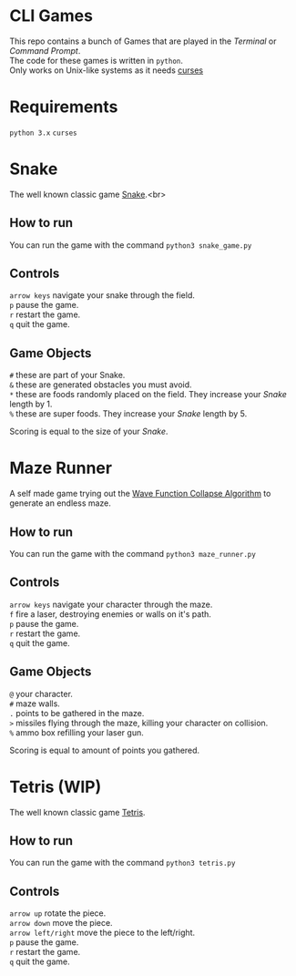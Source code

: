 # CLI Games
This repo contains a bunch of Games that are played in the *Terminal* or *Command Prompt*.<br>
The code for these games is written in `python`.<br>
Only works on Unix-like systems as it needs [curses](https://en.wikipedia.org/wiki/Curses_(programming_library))

# Requirements
`python 3.x`
`curses`

# Snake
The well known classic game [Snake](https://en.wikipedia.org/wiki/Snake_(video_game_genre)).<br>

## How to run
You can run the game with the command `python3 snake_game.py`

## Controls
`arrow keys` navigate your snake through the field.<br>
`p` pause the game.<br>
`r` restart the game.<br>
`q` quit the game.<br>

## Game Objects
`#` these are part of your Snake.<br>
`&` these are generated obstacles you must avoid.<br>
`*` these are foods randomly placed on the field. They increase your *Snake* length by 1.<br>
`%` these are super foods. They increase your *Snake* length by 5.<br>

Scoring is equal to the size of your *Snake*.

# Maze Runner
A self made game trying out the [Wave Function Collapse Algorithm](https://github.com/mxgmn/WaveFunctionCollapse) to generate an endless maze.

## How to run
You can run the game with the command `python3 maze_runner.py`

## Controls
`arrow keys` navigate your character through the maze.<br>
`f` fire a laser, destroying enemies or walls on it's path.<br>
`p` pause the game.<br>
`r` restart the game.<br>
`q` quit the game.<br>

## Game Objects
`@` your character.<br>
`#` maze walls.<br>
`.` points to be gathered in the maze.<br>
`>` missiles flying through the maze, killing your character on collision.<br>
`%` ammo box refilling your laser gun.<br>

Scoring is equal to amount of points you gathered.

# Tetris (WIP)
The well known classic game [Tetris](https://en.wikipedia.org/wiki/Tetris).<br>

## How to run
You can run the game with the command `python3 tetris.py`

## Controls
`arrow up` rotate the piece.<br>
`arrow down` move the piece.<br>
`arrow left/right` move the piece to the left/right.<br>
`p` pause the game.<br>
`r` restart the game.<br>
`q` quit the game.<br>
